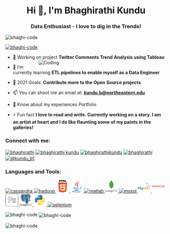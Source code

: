 <h1 align="center">Hi 👋, I'm Bhaghirathi Kundu</h1>
<h3 align="center">Data Enthusiast - I love to dig in the Trends!</h3>

<p align="left"> <img src="https://komarev.com/ghpvc/?username=bhaghi-code&label=Profile%20views&color=0e75b6&style=flat" alt="bhaghi-code" /> </p>

<p align="left"> <a href="https://github.com/ryo-ma/github-profile-trophy"><img src="https://github-profile-trophy.vercel.app/?username=bhaghi-code" alt="bhaghi-code" /></a> </p>

- 🔭 Working on project **Twitter Comments Trend Analysis using Tableau**  <img align="right" alt="Coding" width="400" src="https://cdn.dribbble.com/users/2646423/screenshots/5507196/computer.gif">

- 🌱 I’m currently learning **ETL pipelines to enable myself as a Data Engineer**  

- 💬 2021 Goals: **Contribute more to the Open Source projects**

- 📫 You can shoot me an email at: **kundu.b@northeastern.edu**       
 
- 📄 Know about my experiences Portfolio

- ⚡ Fun fact **I love to read and write. Currently working on a story. I am an artist at heart and I do like flaunting some of my paints in the galleries!**


<h3 align="left">Connect with me:</h3>
<p align="left">
<a href="https://linkedin.com/in/bhaghirathi" target="blank"><img align="center" src="https://cdn.jsdelivr.net/npm/simple-icons@3.0.1/icons/linkedin.svg" alt="bhaghirathi" height="30" width="40" /></a>
<a href="https://fb.com/bhaghirathi kundu" target="blank"><img align="center" src="https://cdn.jsdelivr.net/npm/simple-icons@3.0.1/icons/facebook.svg" alt="bhaghirathi kundu" height="30" width="40" /></a>
<a href="https://instagram.com/bhaghirathikundu" target="blank"><img align="center" src="https://cdn.jsdelivr.net/npm/simple-icons@3.0.1/icons/instagram.svg" alt="bhaghirathikundu" height="30" width="40" /></a>
<a href="https://www.leetcode.com/bhaghirathi" target="blank"><img align="center" src="https://cdn.jsdelivr.net/npm/simple-icons@3.0.1/icons/leetcode.svg" alt="bhaghirathi" height="30" width="40" /></a>
<a href="https://www.hackerearth.com/@kundu_b1" target="blank"><img align="center" src="https://cdn.jsdelivr.net/npm/simple-icons@3.0.1/icons/hackerearth.svg" alt="@kundu_b1" height="30" width="40" /></a>
</p>

<h3 align="left">Languages and Tools:</h3>
<p align="left"> <a href="https://cassandra.apache.org/" target="_blank"> <img src="https://www.vectorlogo.zone/logos/apache_cassandra/apache_cassandra-icon.svg" alt="cassandra" width="40" height="40"/> </a> <a href="https://hadoop.apache.org/" target="_blank"> <img src="https://www.vectorlogo.zone/logos/apache_hadoop/apache_hadoop-icon.svg" alt="hadoop" width="40" height="40"/> </a> <a href="https://www.w3.org/html/" target="_blank"> <img src="https://raw.githubusercontent.com/devicons/devicon/master/icons/html5/html5-original-wordmark.svg" alt="html5" width="40" height="40"/> </a> <a href="https://www.java.com" target="_blank"> <img src="https://raw.githubusercontent.com/devicons/devicon/master/icons/java/java-original.svg" alt="java" width="40" height="40"/> </a> <a href="https://www.mathworks.com/" target="_blank"> <img src="https://raw.githubusercontent.com/simple-icons/simple-icons/master/icons/mathworks.svg" alt="matlab" width="40" height="40"/> </a> <a href="https://www.mongodb.com/" target="_blank"> <img src="https://raw.githubusercontent.com/devicons/devicon/master/icons/mongodb/mongodb-original-wordmark.svg" alt="mongodb" width="40" height="40"/> </a> <a href="https://www.microsoft.com/en-us/sql-server" target="_blank"> <img src="https://cdn.worldvectorlogo.com/logos/microsoft-sql-server.svg" alt="mssql" width="40" height="40"/> </a> <a href="https://www.mysql.com/" target="_blank"> <img src="https://raw.githubusercontent.com/devicons/devicon/master/icons/mysql/mysql-original-wordmark.svg" alt="mysql" width="40" height="40"/> </a> <a href="https://www.oracle.com/" target="_blank"> <img src="https://raw.githubusercontent.com/devicons/devicon/master/icons/oracle/oracle-original.svg" alt="oracle" width="40" height="40"/> </a> <a href="https://www.photoshop.com/en" target="_blank"> <img src="https://raw.githubusercontent.com/devicons/devicon/master/icons/photoshop/photoshop-line.svg" alt="photoshop" width="40" height="40"/> </a> <a href="https://www.postgresql.org" target="_blank"> <img src="https://raw.githubusercontent.com/devicons/devicon/master/icons/postgresql/postgresql-original-wordmark.svg" alt="postgresql" width="40" height="40"/> </a> <a href="https://www.python.org" target="_blank"> <img src="https://raw.githubusercontent.com/devicons/devicon/master/icons/python/python-original.svg" alt="python" width="40" height="40"/> </a> <a href="https://www.selenium.dev" target="_blank"> <img src="https://raw.githubusercontent.com/detain/svg-logos/780f25886640cef088af994181646db2f6b1a3f8/svg/selenium-logo.svg" alt="selenium" width="40" height="40"/> </a> </p>

<p><img align="left" src="https://github-readme-stats.vercel.app/api/top-langs?username=bhaghi-code&show_icons=true&locale=en&layout=compact" alt="bhaghi-code" /></p>

<p>&nbsp;<img align="center" src="https://github-readme-stats.vercel.app/api?username=bhaghi-code&show_icons=true&locale=en" alt="bhaghi-code" /></p>

<p><img align="center" src="https://github-readme-streak-stats.herokuapp.com/?user=bhaghi-code&" alt="bhaghi-code" /></p>
